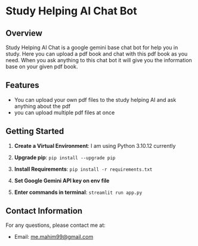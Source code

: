# Study Helping AI Chat Bot
## Overview

Study Helping AI Chat is a google gemini base chat bot for help you in study. Here you can upload a pdf book and chat with this pdf book as you need. When you ask anything to this chat bot it will give you the information base on your given pdf book.


## Features
- You can upload your own pdf files to the study helping AI and ask anything about the pdf 
- you can upload multiple pdf files at once


## Getting Started


1. **Create a Virtual Environment**: I am using Python 3.10.12 currently

2. **Upgrade pip**: ```pip install --upgrade pip```

3. **Install Requirements**: ```pip install -r requirements.txt``` 

4. **Set Google Gemini API key on env file**

5. **Enter commands in terminal**:  ```streamlit run app.py```



## Contact Information

For any questions, please contact me at:

- Email: me.mahim99@gmail.com

